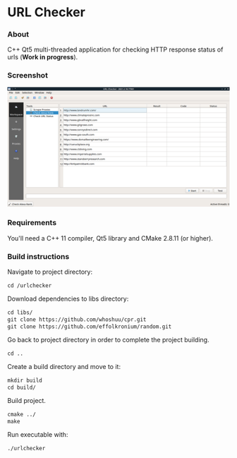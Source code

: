 # URL Checker


### About

C++ Qt5 multi-threaded application for checking HTTP response status of urls (**Work in progress**).

### Screenshot

![Screenshot](_/screenshot.png)


### Requirements

You'll need a C++ 11 compiler, Qt5 library and CMake 2.8.11 (or higher).


### Build instructions

Navigate to project directory:
```
cd /urlchecker
```
Download dependencies to libs directory:
```
cd libs/
git clone https://github.com/whoshuu/cpr.git
git clone https://github.com/effolkronium/random.git
```
Go back to project directory in order to complete the project building.
```
cd ..
```
Create a build directory and move to it:
```
mkdir build
cd build/
```
Build project.
```
cmake ../
make
```
Run executable with:
```
./urlchecker
```
